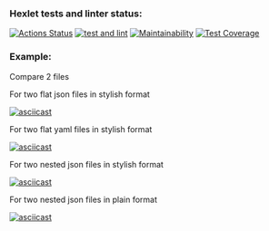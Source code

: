 ### Hexlet tests and linter status:
[![Actions Status](https://github.com/Kolalexx/php-project-48/workflows/hexlet-check/badge.svg)](https://github.com/Kolalexx/php-project-48/actions)
[![test and lint](https://github.com/Kolalexx/php-project-48/actions/workflows/testAndLint.yml/badge.svg)](https://github.com/Kolalexx/php-project-48/actions/workflows/testAndLint.yml)
[![Maintainability](https://api.codeclimate.com/v1/badges/ad0f0e9d7f2e961eb1e2/maintainability)](https://codeclimate.com/github/Kolalexx/php-project-48/maintainability)
[![Test Coverage](https://api.codeclimate.com/v1/badges/ad0f0e9d7f2e961eb1e2/test_coverage)](https://codeclimate.com/github/Kolalexx/php-project-48/test_coverage)

### Example:

Compare 2 files

For two flat json files in stylish format

[![asciicast](https://asciinema.org/a/4Nel3wY236to2bKilGmnrA3gS.svg)](https://asciinema.org/a/4Nel3wY236to2bKilGmnrA3gS)

For two flat yaml files in stylish format

[![asciicast](https://asciinema.org/a/ZxPLTbVsfC7C5bgcpRuCz2NpP.svg)](https://asciinema.org/a/ZxPLTbVsfC7C5bgcpRuCz2NpP)

For two nested json files in stylish format

[![asciicast](https://asciinema.org/a/2uImnzTPITN9NxYzMGW16saoh.svg)](https://asciinema.org/a/2uImnzTPITN9NxYzMGW16saoh)

For two nested json files in plain format

[![asciicast](https://asciinema.org/a/OEVkJtlPkzYhrhr5rQmmS35yG.svg)](https://asciinema.org/a/OEVkJtlPkzYhrhr5rQmmS35yG)